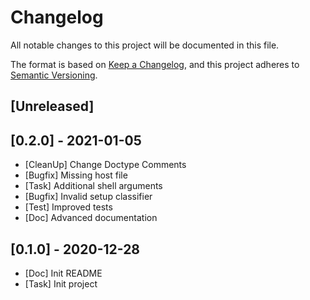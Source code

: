 # Changelog
All notable changes to this project will be documented in this file.

The format is based on [Keep a Changelog](https://keepachangelog.com/en/1.0.0/),
and this project adheres to [Semantic Versioning](https://semver.org/spec/v2.0.0.html).

## [Unreleased]

## [0.2.0] - 2021-01-05
- [CleanUp] Change Doctype Comments
- [Bugfix] Missing host file
- [Task] Additional shell arguments
- [Bugfix] Invalid setup classifier
- [Test] Improved tests
- [Doc] Advanced documentation

## [0.1.0] - 2020-12-28
- [Doc] Init README
- [Task] Init project